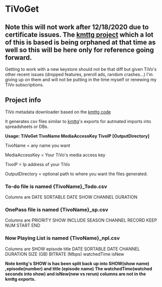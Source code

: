 # TiVoGet
## **Note this will not work after 12/18/2020 due to certificate issues. The [kmttg project](https://sourceforge.net/projects/kmttg/) which a lot of this is based is being orphaned at that time as well so this will be here only for reference going forward.**

Getting to work with a new keystore should not be that diff but given TiVo's other recent issues (dropped features, preroll ads, random crashes...) I'm giving up on them and will not be putting in the time myself or renewing my TiVo subscriptions.

## Project info
TiVo metadata downloader based on the [kmttg code](https://sourceforge.net/projects/kmttg/)

It generates csv files similar to [kmttg](https://sourceforge.net/projects/kmttg/)'s exports for autmated imports into spreadsheets or DBs.

**Usage: TiVoGet TivoName MediaAccessKey TivoIP [OutputDirectory]**

TivoName = any name you want

MediaAccessKey = Your TiVo's media access key

TivoIP = Ip address of your TiVo

OutputDirectory = optional path to where you want the files generated.

### To-do file is named {TivoName}_Todo.csv

Columns are DATE	SORTABLE DATE	SHOW	CHANNEL	DURATION

### OnePass file is named {TivoName}_sp.csv

Columns are PRIORITY	SHOW	INCLUDE	SEASON	CHANNEL	RECORD	KEEP	NUM	START	END

### Now Playing List is named {TivoName}_npl.csv

Columns are SHOW	episode	title	DATE	SORTABLE DATE	CHANNEL	DURATION	SIZE (GB)	BITRATE (Mbps)	watchedTime	isNew

**Note kmttg's SHOW is has been split back up into  SHOW(show name) ,episode(number) and title (episode name)
The watchedTime(watched seconds into show) and isNew(new vs rerun) columns are not in the kmttg exports.**

